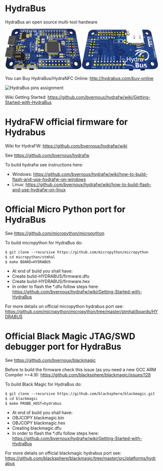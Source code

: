 HydraBus
========

HydraBus an open source multi-tool hardware

![HydraBus board](HydraBus_board.jpg)

You can Buy HydraBus/HydraNFC Online: http://hydrabus.com/buy-online

![HydraBus pins assignment](http://hydrabus.com/HydraBus_1_0_PinAssignment.jpg)

Wiki Getting Started: https://github.com/bvernoux/hydrafw/wiki/Getting-Started-with-HydraBus

HydraFW official firmware for Hydrabus
========

Wiki for HydraFW: https://github.com/bvernoux/hydrafw/wiki

See https://github.com/bvernoux/hydrafw

To build hydrafw see instructions here: 
* Windows: https://github.com/bvernoux/hydrafw/wiki/how-to-build-flash-and-use-hydrafw-on-windows
* Linux: https://github.com/bvernoux/hydrafw/wiki/how-to-build-flash-and-use-hydrafw-on-linux

Official Micro Python port for HydraBus
========
See https://github.com/micropython/micropython

To build micropython for HydraBus do:

    $ git clone --recursive https://github.com/micropython/micropython
    $ cd micropython/stmhal
    $ make BOARD=HYDRABUS

* At end of build you shall have:
 * Create build-HYDRABUS/firmware.dfu
 * Create build-HYDRABUS/firmware.hex
* In order to flash the *.dfu follow steps here: https://github.com/bvernoux/hydrafw/wiki/Getting-Started-with-HydraBus

For more details on official micropython hydrabus port see: https://github.com/micropython/micropython/tree/master/stmhal/boards/HYDRABUS

Official Black Magic JTAG/SWD debugger port for HydraBus
========
See https://github.com/bvernoux/blackmagic

Before to build the firmware check this issue (as you need a new GCC ARM Compiler >=4.9): https://github.com/blacksphere/blackmagic/issues/128

To build Black Magic for HydraBus do:

    $ git clone --recursive https://github.com/blacksphere/blackmagic.git
    $ cd blackmagic
    $ make PROBE_HOST=hydrabus

* At end of build you shall have:
 * OBJCOPY blackmagic.bin
 * OBJCOPY blackmagic.hex
 * Creating blackmagic.dfu
* In order to flash the *.dfu follow steps here: https://github.com/bvernoux/hydrafw/wiki/Getting-Started-with-HydraBus

For more details on official blackmagic hydrabus port see:
https://github.com/blacksphere/blackmagic/tree/master/src/platforms/hydrabus
